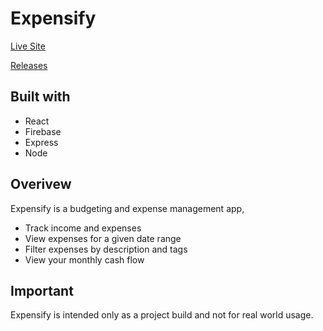 # Expensify

[Live Site](http://expensify.justinspegele.com/)

[Releases](https://github.com/jspegele/expensify-app/releases)

## Built with
- React
- Firebase
- Express
- Node


## Overivew
Expensify is a budgeting and expense management app, 
- Track income and expenses
- View expenses for a given date range
- Filter expenses by description and tags
- View your monthly cash flow

## Important
Expensify is intended only as a project build and not for real world usage.